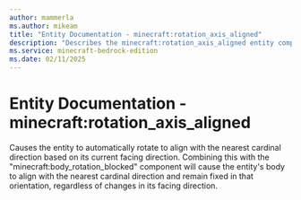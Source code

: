 ```yaml
---
author: mammerla
ms.author: mikeam
title: "Entity Documentation - minecraft:rotation_axis_aligned"
description: "Describes the minecraft:rotation_axis_aligned entity component"
ms.service: minecraft-bedrock-edition
ms.date: 02/11/2025 
---
```


# Entity Documentation - minecraft:rotation_axis_aligned

Causes the entity to automatically rotate to align with the nearest cardinal direction based on its current facing direction.
Combining this with the "minecraft:body_rotation_blocked" component will cause the entity's body to align with the nearest cardinal direction and remain fixed in that orientation, regardless of changes in its facing direction.
